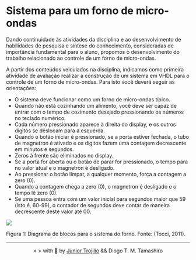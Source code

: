 # Sistema para um forno de micro-ondas

 Dando continuidade às atividades da disciplina e ao desenvolvimento de habilidades de pesquisa e síntese
do conhecimento, consideradas de importância fundamental para o aluno, propomos o desenvolvimento do
trabalho relacionado ao controle de um forno de micro-ondas.

 A partir dos conteúdos veiculados na disciplina, indicamos como primeira atividade de avaliação
realizar a construção de um sistema em VHDL para o controle de um forno de micro-ondas. Para isto você
deverá seguir as orientações:

- O sistema deve funcionar como um forno de micro-ondas típico.
- Quando não está cozinhando um alimento, você deve ser capaz de entrar com o tempo de cozimento
desejado pressionando os números no teclado numérico.
- Cada número pressionado aparece à direita do display, e os outros dígitos se deslocam para a esquerda.
- Quando o botão iniciar é pressionado, se a porta estiver fechada, o tubo de magnetron é ativado e os
dígitos fazem uma contagem decrescente em minutos e segundos.
- Zeros à frente são eliminados no display.
- Se a porta for aberta ou o botão de parar for pressionado, o tempo para no valor atual e o magnetron
é desligado.
- Ao pressionar o botão limpar, a qualquer momento, força a contagem a zero (0).
- Quando a contagem chega a zero (0), o magnetron é desligado e o tempo lê zero (0).
- Se uma pessoa entra com um valor inicial para segundos maior que 59 (isto é, 60-99), o contador de
segundos deve contar de maneira decrescente deste valor até 00.

<img src="https://user-images.githubusercontent.com/39541807/81868949-8f723800-9549-11ea-891c-8b66ec38889b.png" align="center">

Figura 1: Diagrama de blocos para o sistema do forno. Fonte: (Tocci, 2011).

---

<p align="center">< > with 💙 by <a href="https://github.com/juniortrojilio">Junior Trojilio</a> && Diogo T. M. Tamashiro</p>
